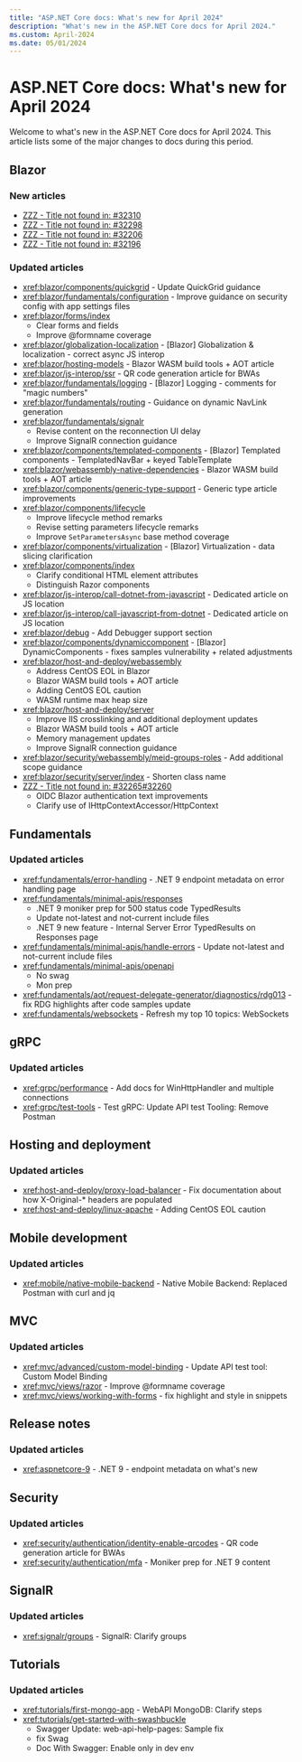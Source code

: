 ```yaml
---
title: "ASP.NET Core docs: What's new for April 2024"
description: "What's new in the ASP.NET Core docs for April 2024."
ms.custom: April-2024
ms.date: 05/01/2024
---
```


# ASP.NET Core docs: What's new for April 2024

Welcome to what's new in the ASP.NET Core docs for April 2024. This article lists some of the major changes to docs during this period.

## Blazor

### New articles

- [ZZZ - Title not found in: #32310](blazor/webassembly-build-tools-and-aot.md)
- [ZZZ - Title not found in: #32298](blazor/javascript-interoperability/location-of-javascript.md)
- [ZZZ - Title not found in: #32206](blazor/security/server/qrcodes-for-authenticator-apps.md)
- [ZZZ - Title not found in: #32196](blazor/host-and-deploy/webassembly-caching/index.md)

### Updated articles

- <xref:blazor/components/quickgrid> - Update QuickGrid guidance
- <xref:blazor/fundamentals/configuration> - Improve guidance on security config with app settings files
- <xref:blazor/forms/index>
  - Clear forms and fields
  - Improve @formname coverage
- <xref:blazor/globalization-localization> - [Blazor] Globalization & localization - correct async JS interop
- <xref:blazor/hosting-models> - Blazor WASM build tools + AOT article
- <xref:blazor/js-interop/ssr> - QR code generation article for BWAs
- <xref:blazor/fundamentals/logging> - [Blazor] Logging - comments for "magic numbers"
- <xref:blazor/fundamentals/routing> - Guidance on dynamic NavLink generation
- <xref:blazor/fundamentals/signalr>
  - Revise content on the reconnection UI delay
  - Improve SignalR connection guidance
- <xref:blazor/components/templated-components> - [Blazor] Templated components - TemplatedNavBar + keyed TableTemplate
- <xref:blazor/webassembly-native-dependencies> - Blazor WASM build tools + AOT article
- <xref:blazor/components/generic-type-support> - Generic type article improvements
- <xref:blazor/components/lifecycle>
  - Improve lifecycle method remarks
  - Revise setting parameters lifecycle remarks
  - Improve `SetParametersAsync` base method coverage
- <xref:blazor/components/virtualization> - [Blazor] Virtualization - data slicing clarification
- <xref:blazor/components/index>
  - Clarify conditional HTML element attributes
  - Distinguish Razor components
- <xref:blazor/js-interop/call-dotnet-from-javascript> - Dedicated article on JS location
- <xref:blazor/js-interop/call-javascript-from-dotnet> - Dedicated article on JS location
- <xref:blazor/debug> - Add Debugger support section
- <xref:blazor/components/dynamiccomponent> - [Blazor] DynamicComponents - fixes samples vulnerability + related adjustments
- <xref:blazor/host-and-deploy/webassembly>
  - Address CentOS EOL in Blazor
  - Blazor WASM build tools + AOT article
  - Adding CentOS EOL caution
  - WASM runtime max heap size
- <xref:blazor/host-and-deploy/server>
  - Improve IIS crosslinking and additional deployment updates
  - Blazor WASM build tools + AOT article
  - Memory management updates
  - Improve SignalR connection guidance
- <xref:blazor/security/webassembly/meid-groups-roles> - Add additional scope guidance
- <xref:blazor/security/server/index> - Shorten class name
- [ZZZ - Title not found in: #32265#32260](blazor/security/blazor-web-app-with-oidc.md)
  - OIDC Blazor authentication text improvements
  - Clarify use of IHttpContextAccessor/HttpContext

## Fundamentals

### Updated articles

- <xref:fundamentals/error-handling> - .NET 9 endpoint metadata on error handling page
- <xref:fundamentals/minimal-apis/responses>
  - .NET 9 moniker prep for 500 status code TypedResults
  - Update not-latest and not-current include files
  - .NET 9 new feature - Internal Server Error TypedResults on Responses page
- <xref:fundamentals/minimal-apis/handle-errors> - Update not-latest and not-current include files
- <xref:fundamentals/minimal-apis/openapi>
  - No swag
  - Mon prep
- <xref:fundamentals/aot/request-delegate-generator/diagnostics/rdg013> - fix RDG highlights after code samples update
- <xref:fundamentals/websockets> - Refresh my top 10 topics: WebSockets

## gRPC

### Updated articles

- <xref:grpc/performance> - Add docs for WinHttpHandler and multiple connections
- <xref:grpc/test-tools> - Test gRPC: Update API test Tooling: Remove Postman

## Hosting and deployment

### Updated articles

- <xref:host-and-deploy/proxy-load-balancer> - Fix documentation about how X-Original-* headers are populated
- <xref:host-and-deploy/linux-apache> - Adding CentOS EOL caution

## Mobile development

### Updated articles

- <xref:mobile/native-mobile-backend> - Native Mobile Backend: Replaced Postman with curl and jq

## MVC

### Updated articles

- <xref:mvc/advanced/custom-model-binding> - Update API test tool: Custom Model Binding
- <xref:mvc/views/razor> - Improve @formname coverage
- <xref:mvc/views/working-with-forms> - fix highlight and style in snippets

## Release notes

### Updated articles

- <xref:aspnetcore-9> - .NET 9 - endpoint metadata on what's new

## Security

### Updated articles

- <xref:security/authentication/identity-enable-qrcodes> - QR code generation article for BWAs
- <xref:security/authentication/mfa> - Moniker prep for .NET 9 content

## SignalR

### Updated articles

- <xref:signalr/groups> - SignalR: Clarify groups

## Tutorials

### Updated articles

- <xref:tutorials/first-mongo-app> - WebAPI MongoDB: Clarify steps
- <xref:tutorials/get-started-with-swashbuckle>
  - Swagger Update: web-api-help-pages: Sample fix
  - fix Swag
  - Doc With Swagger: Enable only in dev env

